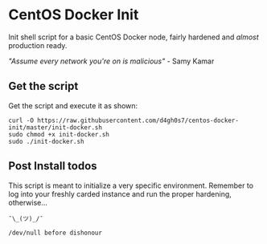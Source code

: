 # CentOS Docker Init
Init shell script for a basic CentOS Docker node, fairly hardened and *almost* production ready.

*"Assume every network you're on is malicious"*
							- Samy Kamar

## Get the script

Get the script and execute it as shown:

```
curl -O https://raw.githubusercontent.com/d4gh0s7/centos-docker-init/master/init-docker.sh
sudo chmod +x init-docker.sh
sudo ./init-docker.sh
```
## Post Install todos
This script is meant to initialize a very specific environment. Remember to log into your freshly carded instance and run the proper hardening, otherwise... 
```
¯\_(ツ)_/¯

/dev/null before dishonour
```
